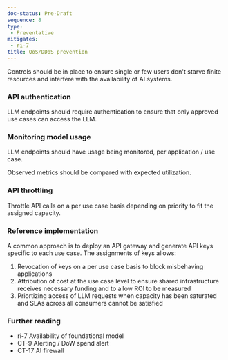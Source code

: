 ```yaml
---
doc-status: Pre-Draft
sequence: 8
type:
 - Preventative
mitigates:
 - ri-7
title: QoS/DDoS prevention
---
```


Controls should be in place to ensure single or few users don't starve finite resources and interfere with the availability of AI systems.

### API authentication

LLM endpoints should require authentication to ensure that only approved use cases can access the LLM. 

### Monitoring model usage

LLM endpoints should have usage being monitored, per application / use case.

Observed metrics should be compared with expected utilization.

### API throttling

Throttle API calls on a per use case basis depending on priority to fit the assigned capacity.

### Reference implementation

A common approach is to deploy an API gateway and generate API keys specific to each use case. The assignments of keys allows:
  1. Revocation of keys on a per use case basis to block misbehaving applications
  2. Attribution of cost at the use case level to ensure shared infrastructure receives necessary funding and to allow ROI to be measured
  3. Priortizing access of LLM requests when capacity has been saturated and SLAs across all consumers cannot be satisfied

### Further reading
- ri-7 Availability of foundational model
- CT-9 Alerting / DoW spend alert
- CT-17 AI firewall

